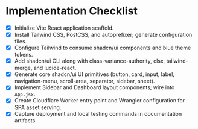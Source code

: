 # Implementation Checklist

- [x] Initialize Vite React application scaffold.
- [x] Install Tailwind CSS, PostCSS, and autoprefixer; generate configuration files.
- [x] Configure Tailwind to consume shadcn/ui components and blue theme tokens.
- [x] Add shadcn/ui CLI along with class-variance-authority, clsx, tailwind-merge, and lucide-react.
- [x] Generate core shadcn/ui UI primitives (button, card, input, label, navigation-menu, scroll-area, separator, sidebar, sheet).
- [x] Implement Sidebar and Dashboard layout components; wire into `App.jsx`.
- [x] Create Cloudflare Worker entry point and Wrangler configuration for SPA asset serving.
- [x] Capture deployment and local testing commands in documentation artifacts.
